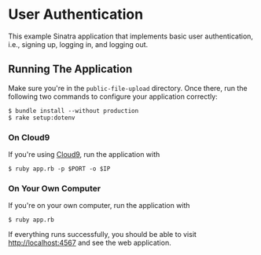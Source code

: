 # User Authentication

This example Sinatra application that implements basic user authentication, i.e., signing up, logging in, and logging out.

## Running The Application

Make sure you're in the `public-file-upload` directory.  Once there, run the following two commands to configure your application correctly:

```text
$ bundle install --without production
$ rake setup:dotenv
```

### On Cloud9

If you're using [Cloud9](http://c9.io), run the application with

```
$ ruby app.rb -p $PORT -o $IP
```

### On Your Own Computer

If you're on your own computer, run the application with

```
$ ruby app.rb
```

If everything runs successfully, you should be able to visit <http://localhost:4567> and see the web application.

